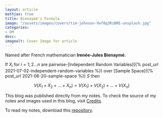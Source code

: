 ```yaml
---
layout: article
mathjax: true
title: Bienaymé's Formula
image: "/assets/images/covers/tim-johnson-Vwf8q3RzBRE-unsplash.jpg"
categories:
- DM
desc:   
imagealt: Cover Image for article
---
```


Named after French mathematician <b>Irenée-Jules Bienaymé</b>.

If $X_i$ for $i=1, 2 \dots n$ are pairwise-[Independent Random Variables]({% post_url 2021-07-02-independent-random-variables %}) over [Sample Space]({% post_url 2021-06-20-sample-space %}) $S$ then




















































































































































































































































































































































































































$$V(X_1 + X_2 + \dots + X_n) = V(X_1) + V(X_2) + \dots + V(X_n)$$





















































































































































































































































































































































































































This blog was published directly from my notes.
To check the source of my notes and images used in this blog, visit <a href="/credits.html" target="_blank">Credits</a>.

To read my notes, download this <a href="https://github.com/bovem/CS" target="blank">repository</a>.